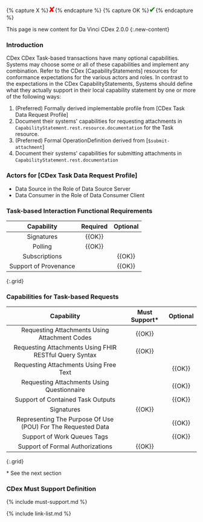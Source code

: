 {% capture X %}<span style="color:red; font-size:1.5em">&#10008;</span>{% endcapture %}
{% capture OK %}<span style="color:green; font-size:1.5em">&#10004;</span>{% endcapture %}

This page is new content for Da Vinci CDex 2.0.0
{:.new-content}

### Introduction

CDex CDex Task-based transactions have many optional capabilities. Systems may choose some or all of these capabilities and implement any combination. Refer to the CDex [CapabilityStatements] resources for conformance expectations for the various actors and roles. In contrast to the expectations in the CDex CapabilityStatements, Systems should define what they actually support in their local capability statement by one or more of the following ways:

1. (Preferred) Formally derived implementable profile from [CDex Task Data Request Profile]
2. Document their systems' capabilities for requesting attachments in `CapabilityStatement.rest.resource.documentation` for the Task resource.
3. (Preferred) Formal OperationDefinition derived from [`$submit-attachment`]
4. Document their systems' capabilities for submitting attachments in `CapabilityStatement.rest.documentation`

### Actors for [CDex Task Data Request Profile]

- Data Source in the Role of Data Source Server
- Data Consumer in the Role of Data Consumer Client

### Task-based Interaction Functional Requirements

|Capability|Required|Optional|
|:---:|:---:|:---:|
|Signatures|{{OK}}||
|Polling|{{OK}}||
|Subscriptions||{{OK}}|
|Support of Provenance||{{OK}}|
{:.grid}


### Capabilities for Task-based Requests

|Capability|Must Support*|Optional|
|:---:|:---:|:---:|
|Requesting Attachments Using Attachment Codes|{{OK}}||
|Requesting Attachments Using FHIR RESTful Query Syntax|{{OK}}||
|Requesting Attachments Using Free Text||{{OK}}|
|Requesting Attachments Using Questionnaire||{{OK}}|
|Support of Contained Task Outputs||{{OK}}|
|Signatures|{{OK}}||
|Representing The Purpose Of Use (POU) For The Requested Data||{{OK}}|
|Support of Work Queues Tags||{{OK}}|
|Support of Formal Authorizations|{{OK}}||
{:.grid}

\* See the next section

### CDex Must Support Definition

{% include must-support.md %}

{% include link-list.md %}
